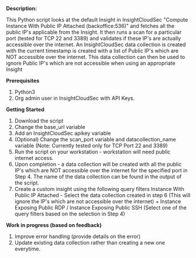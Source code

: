 **Description:**

This Python script looks at the default Insight in InsightCloudSec "Compute Instance With Public IP Attached (backoffice:536)" and fetches all the public IP's applicable from the Insight. It then runs a scan for a particular port (tested for TCP 22 and 3389) and validates if these IP's are actually accessible over the internet. An InsightCloudSec data collection is created with the current timestamp is created with a list of Public IP's which are NOT accessible over the internet. This data collection can then be used to ignore Public IP's which are not accessible when using an appropriate Insight

**Prerequisites**

1. Python3 
2. Org admin user in InsightCloudSec with API Keys. 


**Getting Started**

1. Download the script
2. Change the base_url variable
3. Add an InsightCloudSec apikey variable
4. (Optional) Change the scan_port variable and datacollection_name variable (Note: Currently tested only for TCP Port 22 and 3389)
5. Run the script on your workstation - workstation will need public internet access.
6. Upon completion - a data collection will be created with all the public IP's which are NOT accessible over the internet for the specified port in Step 4. The name of the data collection can be found in the output of the script.
7. Create a custom insight using the following query filters
     Instance With Public IP Attached - Select the data collection created in step 6 (This will ignore the IP's which are not accessible over the internet) + 
     Instance Exposing Public RDP /  Instance Exposing Public SSH (Select one of the query filters based on the selection in Step 4)

**Work in progress (based on feedback)**
1. Improve error handling (provide details on the error)
2. Update existing data collection rather than creating a new one everytime.



   



   
